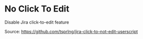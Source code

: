 # No Click To Edit

Disable Jira click-to-edit feature

Source: https://github.com/tsprlng/jira-click-to-not-edit-userscript

